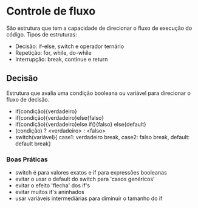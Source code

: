 # Controle de fluxo

São estrutura que tem a capacidade de direcionar o fluxo de execução do código.
Tipos de estruturas:
 - Decisão: if-else, switch e operador ternário
 - Repetição: for, while, do-while
 - Interrupção: break, continue e return

## Decisão
Estrutura que avalia uma condição booleana ou variável para direcionar o fluxo de decisão.

 - if(condição){verdadeiro}
 - if(condição){verdadeiro}else{falso}
 - if(condição){verdadeiro}else if(){falso} else{default}
 - (condição) ? \<verdadeiro> : \<falso>
 - switch(variável){ case1: verdadeiro break, case2: falso break, default: default break}

### Boas Práticas
 - switch é para valores exatos e if para expressões booleanas
 - evitar o usar o default do switch para 'casos genéricos'
 - evitar o efeito 'flecha' dos if's
 - evitar muitos if's aninhados
 - usar variáveis intermediárias para diminuir o tamanho do if



